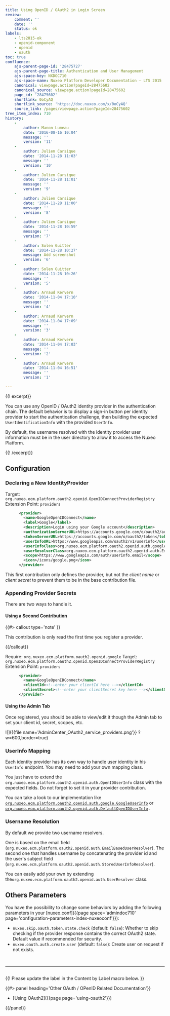 ```yaml
---
title: Using OpenID / OAuth2 in Login Screen
review:
    comment: ''
    date: ''
    status: ok
labels:
    - lts2015-ok
    - openid-component
    - openid
    - oauth
toc: true
confluence:
    ajs-parent-page-id: '28475727'
    ajs-parent-page-title: Authentication and User Management
    ajs-space-key: NXDOC710
    ajs-space-name: Nuxeo Platform Developer Documentation — LTS 2015
    canonical: viewpage.action?pageId=28475602
    canonical_source: viewpage.action?pageId=28475602
    page_id: '28475602'
    shortlink: 0oCyAQ
    shortlink_source: 'https://doc.nuxeo.com/x/0oCyAQ'
    source_link: /pages/viewpage.action?pageId=28475602
tree_item_index: 710
history:
    -
        author: Manon Lumeau
        date: '2016-08-16 10:04'
        message: ''
        version: '11'
    -
        author: Julien Carsique
        date: '2014-11-28 11:03'
        message: ''
        version: '10'
    -
        author: Julien Carsique
        date: '2014-11-28 11:01'
        message: ''
        version: '9'
    -
        author: Julien Carsique
        date: '2014-11-28 11:00'
        message: ''
        version: '8'
    -
        author: Julien Carsique
        date: '2014-11-28 10:59'
        message: ''
        version: '7'
    -
        author: Solen Guitter
        date: '2014-11-28 10:27'
        message: Add screenshot
        version: '6'
    -
        author: Solen Guitter
        date: '2014-11-28 10:26'
        message: ''
        version: '5'
    -
        author: Arnaud Kervern
        date: '2014-11-04 17:10'
        message: ''
        version: '4'
    -
        author: Arnaud Kervern
        date: '2014-11-04 17:09'
        message: ''
        version: '3'
    -
        author: Arnaud Kervern
        date: '2014-11-04 17:03'
        message: ''
        version: '2'
    -
        author: Arnaud Kervern
        date: '2014-11-04 16:51'
        message: ''
        version: '1'

---
```

{{! excerpt}}

You can use any OpenID / OAuth2 identity provider in the authentication chain. The default behavior is to display a sign-in button per identity provider to start the authentication challenge, then building the expected `UserIdentificationInfo` with the&nbsp;provided `UserInfo`.

By default, the username resolved with the identity provider user information must be in the user directory to allow it to access the Nuxeo Platform.

{{! /excerpt}}

## Configuration

### Declaring a New IdentityProvider

Target: `org.nuxeo.ecm.platform.oauth2.openid.OpenIDConnectProviderRegistry`
Extension Point:&nbsp;`providers`

```xml
      <provider>
        <name>GoogleOpenIDConnect</name>
        <label>Google</label>
        <description>Login using your Google account</description>
        <authorizationServerURL>https://accounts.google.com/o/oauth2/auth</authorizationServerURL>
        <tokenServerURL>https://accounts.google.com/o/oauth2/token</tokenServerURL>
        <userInfoURL>https://www.googleapis.com/oauth2/v1/userinfo</userInfoURL>
        <userInfoClass>org.nuxeo.ecm.platform.oauth2.openid.auth.google.GoogleUserInfo</userInfoClass>
        <userResolverClass>org.nuxeo.ecm.platform.oauth2.openid.auth.EmailBasedUserResolver</userResolverClass>
        <scope>https://www.googleapis.com/auth/userinfo.email</scope>
        <icon>/icons/google.png</icon>
      </provider>
```

This first contribution only defines the provider, but not the _client name_&nbsp;or _client secret_&nbsp;to prevent them to be in the base contribution file.

### Appending Provider Secrets

There are two ways to handle it.

#### Using a Second Contribution

{{#> callout type='note' }}

This contribution is only read the first time you register a provider.

{{/callout}}

Require: `org.nuxeo.ecm.platform.oauth2.openid.google`
Target: `org.nuxeo.ecm.platform.oauth2.openid.OpenIDConnectProviderRegistry`
Extension Point:&nbsp;`providers`

```xml
      <provider>
        <name>GoogleOpenIDConnect</name>
        <clientId><!--enter your clientId here --></clientId>
        <clientSecret><!--enter your clientSecret key here --></clientSecret>
      </provider>
```

#### Using the Admin Tab

Once registered, you should be able to view/edit it though the Admin tab to set your client id, secret, scopes, etc.

![]({{file name='AdminCenter_OAuth2_service_providers.png'}} ?w=600,border=true)

### UserInfo Mapping

Each identity provider has its own way to handle user identity in his `UserInfo` endpoint. You may need to add your own mapping class.

You just have to extend the `org.nuxeo.ecm.platform.oauth2.openid.auth.OpenIDUserInfo`&nbsp;class with the expected fields. Do not forget to set it in your provider contribution.

You can take a look to our implementation like [`org.nuxeo.ecm.platform.oauth2.openid.auth.google.GoogleUserInfo`](https://github.com/nuxeo/nuxeo-platform-login/blob/release-7.10/nuxeo-platform-login-openid/src/main/java/org/nuxeo/ecm/platform/oauth2/openid/auth/google/GoogleUserInfo.java) or [`org.nuxeo.ecm.platform.oauth2.openid.auth.DefaultOpenIDUserInfo`](https://github.com/nuxeo/nuxeo-platform-login/blob/release-7.10/nuxeo-platform-login-openid/src/main/java/org/nuxeo/ecm/platform/oauth2/openid/auth/DefaultOpenIDUserInfo.java) .

### Username Resolution

By default we provide two username resolvers.

One is based on the email field (`org.nuxeo.ecm.platform.oauth2.openid.auth.EmailBasedUserResolver`). The second one that handles username by concatenating the provider id and the user's subject field (`org.nuxeo.ecm.platform.oauth2.openid.auth.StoredUserInfoResolver`).

You can easily add your own by extending the`org.nuxeo.ecm.platform.oauth2.openid.auth.UserResolver`&nbsp;class.

## Others Parameters

You have the possibility to change some behaviors by adding the following parameters in your [nuxeo.conf]({{page space='admindoc710' page='configuration-parameters-index-nuxeoconf'}}):

*   `nuxeo.skip.oauth.token.state.check`&nbsp;(default: `false`): Whether to skip checking if the provider response contains the correct OAuth2 state. Default value if recommended for security.
*   `nuxeo.oauth.auth.create.user`&nbsp;(default: `false`): Create user on request if not exists.

&nbsp;

* * *

<div class="row" data-equalizer data-equalize-on="medium"><div class="column medium-6">

{{! Please update the label in the Content by Label macro below. }}

{{#> panel heading='Other OAuth / OPenID Related Documentation'}}

*   [Using OAuth2]({{page page='using-oauth2'}})

{{/panel}}</div><div class="column medium-6">

&nbsp;

&nbsp;

</div></div>

